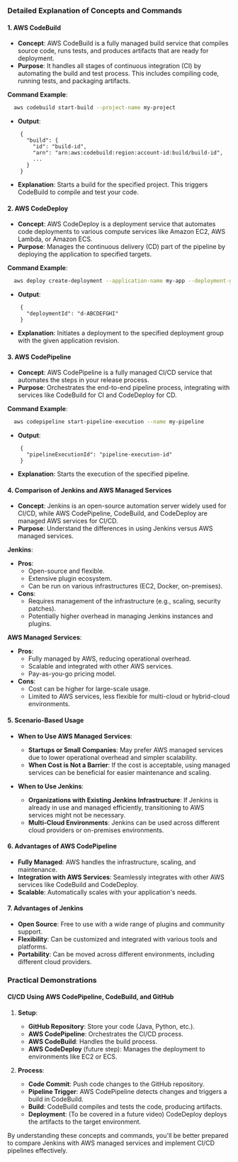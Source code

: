 ### Detailed Explanation of Concepts and Commands

#### 1. **AWS CodeBuild**
   - **Concept**: AWS CodeBuild is a fully managed build service that compiles source code, runs tests, and produces artifacts that are ready for deployment.
   - **Purpose**: It handles all stages of continuous integration (CI) by automating the build and test process. This includes compiling code, running tests, and packaging artifacts.

   **Command Example**:
 ```bash
   aws codebuild start-build --project-name my-project
 ```
   - **Output**:
 ```
     {
       "build": {
         "id": "build-id",
         "arn": "arn:aws:codebuild:region:account-id:build/build-id",
         ...
       }
     }
 ```
   - **Explanation**: Starts a build for the specified project. This triggers CodeBuild to compile and test your code.

#### 2. **AWS CodeDeploy**
   - **Concept**: AWS CodeDeploy is a deployment service that automates code deployments to various compute services like Amazon EC2, AWS Lambda, or Amazon ECS.
   - **Purpose**: Manages the continuous delivery (CD) part of the pipeline by deploying the application to specified targets.

   **Command Example**:
 ```bash
   aws deploy create-deployment --application-name my-app --deployment-group-name my-deployment-group --revision file://my-app.zip
 ```
   - **Output**:
 ```
     {
       "deploymentId": "d-ABCDEFGHI"
     }
 ```
   - **Explanation**: Initiates a deployment to the specified deployment group with the given application revision.

#### 3. **AWS CodePipeline**
   - **Concept**: AWS CodePipeline is a fully managed CI/CD service that automates the steps in your release process.
   - **Purpose**: Orchestrates the end-to-end pipeline process, integrating with services like CodeBuild for CI and CodeDeploy for CD.

   **Command Example**:
 ```bash
   aws codepipeline start-pipeline-execution --name my-pipeline
 ```
   - **Output**:
 ```
     {
       "pipelineExecutionId": "pipeline-execution-id"
     }
 ```
   - **Explanation**: Starts the execution of the specified pipeline.

#### 4. **Comparison of Jenkins and AWS Managed Services**
   - **Concept**: Jenkins is an open-source automation server widely used for CI/CD, while AWS CodePipeline, CodeBuild, and CodeDeploy are managed AWS services for CI/CD.
   - **Purpose**: Understand the differences in using Jenkins versus AWS managed services.

   **Jenkins**:
   - **Pros**: 
     - Open-source and flexible.
     - Extensive plugin ecosystem.
     - Can be run on various infrastructures (EC2, Docker, on-premises).
   - **Cons**:
     - Requires management of the infrastructure (e.g., scaling, security patches).
     - Potentially higher overhead in managing Jenkins instances and plugins.

   **AWS Managed Services**:
   - **Pros**:
     - Fully managed by AWS, reducing operational overhead.
     - Scalable and integrated with other AWS services.
     - Pay-as-you-go pricing model.
   - **Cons**:
     - Cost can be higher for large-scale usage.
     - Limited to AWS services, less flexible for multi-cloud or hybrid-cloud environments.

#### 5. **Scenario-Based Usage**
   - **When to Use AWS Managed Services**:
     - **Startups or Small Companies**: May prefer AWS managed services due to lower operational overhead and simpler scalability.
     - **When Cost is Not a Barrier**: If the cost is acceptable, using managed services can be beneficial for easier maintenance and scaling.
   
   - **When to Use Jenkins**:
     - **Organizations with Existing Jenkins Infrastructure**: If Jenkins is already in use and managed efficiently, transitioning to AWS services might not be necessary.
     - **Multi-Cloud Environments**: Jenkins can be used across different cloud providers or on-premises environments.

#### 6. **Advantages of AWS CodePipeline**
   - **Fully Managed**: AWS handles the infrastructure, scaling, and maintenance.
   - **Integration with AWS Services**: Seamlessly integrates with other AWS services like CodeBuild and CodeDeploy.
   - **Scalable**: Automatically scales with your application's needs.

#### 7. **Advantages of Jenkins**
   - **Open Source**: Free to use with a wide range of plugins and community support.
   - **Flexibility**: Can be customized and integrated with various tools and platforms.
   - **Portability**: Can be moved across different environments, including different cloud providers.

### Practical Demonstrations

#### **CI/CD Using AWS CodePipeline, CodeBuild, and GitHub**

1. **Setup**:
   - **GitHub Repository**: Store your code (Java, Python, etc.).
   - **AWS CodePipeline**: Orchestrates the CI/CD process.
   - **AWS CodeBuild**: Handles the build process.
   - **AWS CodeDeploy** (future step): Manages the deployment to environments like EC2 or ECS.

2. **Process**:
   - **Code Commit**: Push code changes to the GitHub repository.
   - **Pipeline Trigger**: AWS CodePipeline detects changes and triggers a build in CodeBuild.
   - **Build**: CodeBuild compiles and tests the code, producing artifacts.
   - **Deployment**: (To be covered in a future video) CodeDeploy deploys the artifacts to the target environment.

By understanding these concepts and commands, you'll be better prepared to compare Jenkins with AWS managed services and implement CI/CD pipelines effectively.